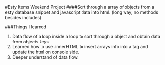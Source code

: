 #Esty Items Weekend Project
####Sort through a array of objects from a esty database snippet and javascript data into html. (long way, no methods besides includes)

###Things I learned
  1. Data flow of a loop inside a loop to sort through a object and obtain data from objects keys.
  2. Learned how to use .innerHTML to insert arrays info into a tag and update the html on console side.
  3. Deeper understand of data flow.
